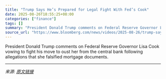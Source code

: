 ```yaml
---
title: "Trump Says He’s Prepared for Legal Fight With Fed’s Cook"
date: 2025-08-26T18:55:25+08:00
categories: ["finance"]
tags: []
summary: "President Donald Trump comments on Federal Reserve Governor Lisa Cook vowing to fight his move to oust her from the central bank following allegations that she falsified mortgage documents."
source_url: "https://www.bloomberg.com/news/videos/2025-08-26/trump-says-he-s-prepared-for-legal-fight-with-fed-s-cook-video"
---
```


President Donald Trump comments on Federal Reserve Governor Lisa Cook vowing to fight his move to oust her from the central bank following allegations that she falsified mortgage documents.

---

*来源: [原文链接](https://www.bloomberg.com/news/videos/2025-08-26/trump-says-he-s-prepared-for-legal-fight-with-fed-s-cook-video)*
